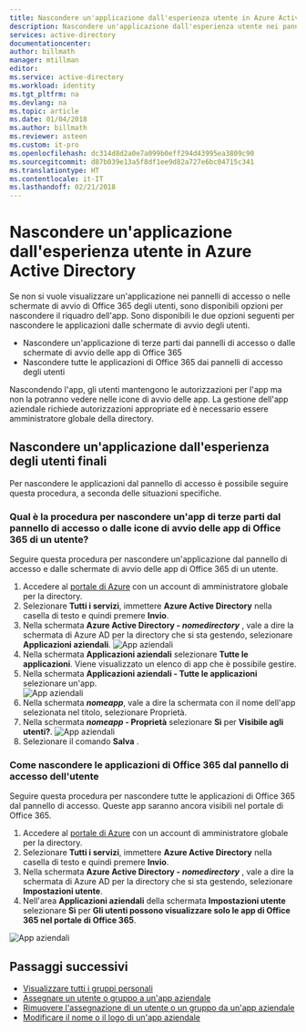 ```yaml
---
title: Nascondere un'applicazione dall'esperienza utente in Azure Active Directory | Microsoft Docs
description: Nascondere un'applicazione dall'esperienza utente nei pannelli di accesso di Azure Active Directory o nelle schermate di avvio di Office 365.
services: active-directory
documentationcenter: 
author: billmath
manager: mtillman
editor: 
ms.service: active-directory
ms.workload: identity
ms.tgt_pltfrm: na
ms.devlang: na
ms.topic: article
ms.date: 01/04/2018
ms.author: billmath
ms.reviewer: asteen
ms.custom: it-pro
ms.openlocfilehash: dc314d8d2a0e7a099b0eff294d43995ea3809c90
ms.sourcegitcommit: d87b039e13a5f8df1ee9d82a727e6bc04715c341
ms.translationtype: HT
ms.contentlocale: it-IT
ms.lasthandoff: 02/21/2018
---
```

# <a name="hide-an-application-from-users-experience-in-azure-active-directory"></a>Nascondere un'applicazione dall'esperienza utente in Azure Active Directory

Se non si vuole visualizzare un'applicazione nei pannelli di accesso o nelle schermate di avvio di Office 365 degli utenti, sono disponibili opzioni per nascondere il riquadro dell'app.  Sono disponibili le due opzioni seguenti per nascondere le applicazioni dalle schermate di avvio degli utenti.

- Nascondere un'applicazione di terze parti dai pannelli di accesso o dalle schermate di avvio delle app di Office 365
- Nascondere tutte le applicazioni di Office 365 dai pannelli di accesso degli utenti

Nascondendo l'app, gli utenti mantengono le autorizzazioni per l'app ma non la potranno vedere nelle icone di avvio delle app. La gestione dell'app aziendale richiede autorizzazioni appropriate ed è necessario essere amministratore globale della directory.


## <a name="hiding-an-application-from-users-end-user-experiences"></a>Nascondere un'applicazione dall'esperienza degli utenti finali
Per nascondere le applicazioni dal pannello di accesso è possibile seguire questa procedura, a seconda delle situazioni specifiche.

### <a name="how-do-i-hide-a-third-party-app-from-users-access-panel-and-o365-app-launchers"></a>Qual è la procedura per nascondere un'app di terze parti dal pannello di accesso o dalle icone di avvio delle app di Office 365 di un utente?
Seguire questa procedura per nascondere un'applicazione dal pannello di accesso e dalle schermate di avvio delle app di Office 365 di un utente.

1.  Accedere al [portale di Azure](https://portal.azure.com) con un account di amministratore globale per la directory.
2.  Selezionare **Tutti i servizi**, immettere **Azure Active Directory** nella casella di testo e quindi premere **Invio**.
3.  Nella schermata **Azure Active Directory - *nomedirectory*** , vale a dire la schermata di Azure AD per la directory che si sta gestendo, selezionare **Applicazioni aziendali**.
![App aziendali](media/active-directory-coreapps-hide-third-party-app/app1.png)
4.  Nella schermata **Applicazioni aziendali** selezionare **Tutte le applicazioni**. Viene visualizzato un elenco di app che è possibile gestire.
5.  Nella schermata **Applicazioni aziendali - Tutte le applicazioni** selezionare un'app.</br>
![App aziendali](media/active-directory-coreapps-hide-third-party-app/app2.png)
6.  Nella schermata ***nomeapp***, vale a dire la schermata con il nome dell'app selezionata nel titolo, selezionare Proprietà.
7.  Nella schermata ***nomeapp* - Proprietà** selezionare **Sì** per **Visibile agli utenti?**.
![App aziendali](media/active-directory-coreapps-hide-third-party-app/app3.png)
8.  Selezionare il comando **Salva** .

### <a name="how-do-i-hide-office-365-applications-from-users-access-panel"></a>Come nascondere le applicazioni di Office 365 dal pannello di accesso dell'utente

Seguire questa procedura per nascondere tutte le applicazioni di Office 365 dal pannello di accesso. Queste app saranno ancora visibili nel portale di Office 365.

1.  Accedere al [portale di Azure](https://portal.azure.com) con un account di amministratore globale per la directory.
2.  Selezionare **Tutti i servizi**, immettere **Azure Active Directory** nella casella di testo e quindi premere **Invio**.
3.  Nella schermata **Azure Active Directory - *nomedirectory*** , vale a dire la schermata di Azure AD per la directory che si sta gestendo, selezionare **Impostazioni utente**.
4.  Nell'area **Applicazioni aziendali** della schermata **Impostazioni utente** selezionare **Sì** per **Gli utenti possono visualizzare solo le app di Office 365 nel portale di Office 365**.

![App aziendali](media/active-directory-coreapps-hide-third-party-app/apps4.png)

## <a name="next-steps"></a>Passaggi successivi
* [Visualizzare tutti i gruppi personali](active-directory-groups-view-azure-portal.md)
* [Assegnare un utente o gruppo a un'app aziendale](active-directory-coreapps-assign-user-azure-portal.md)
* [Rimuovere l'assegnazione di un utente o un gruppo da un'app aziendale](active-directory-coreapps-remove-assignment-azure-portal.md)
* [Modificare il nome o il logo di un'app aziendale](active-directory-coreapps-change-app-logo-user-azure-portal.md)

